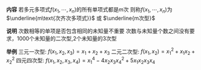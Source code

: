 **内容**
若多元多项式$f(x_1,\cdots,x_n)$的所有单项式都是$m$次
则称$f(x_1,\cdots,x_n)$为$\underline{m\text{次齐次多项式}}$ 或 $\underline{m次型}$

**说明**
次数相等的单项是否包含相同的未知量不重要
次数与未知量个数之间没有要求，1000个未知量的二次型,2个未知量的3次型

**举例**
三元一次型: $f(x_1,x_2,x_3)=x_1+x_2+x_3$
二元二次型: $f(x_1,x_2)=x_1^2+x_1x_2+x_2^2$
四元四次型: $f(x_1,x_2,x_3,x_4)=x_1^4-4x_2x_3x_4^2+5x_1x_2x_3x_4$
